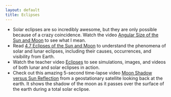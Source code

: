 ```yaml
---
layout: default
title: Eclipses
---
```


- Solar eclipses are so incredibly awesome, but they are only possible because of a crazy coincidence. Watch the video [Angular Size of the Sun and Moon](https://youtu.be/qWwm8tvDjhE?si=kRzUQSA4rI4_DhP5) to see what I mean.
- Read [4.7 Eclipses of the Sun and Moon](https://openstax.org/books/astronomy-2e/pages/4-7-eclipses-of-the-sun-and-moon) to understand the phenomena of solar and lunar eclipses, including their causes, occurrences, and visibility from Earth.
- Watch the teacher video [Eclipses](https://youtu.be/v9yVstcAaTw?si=6rOyh-McJPhkBDEB) to see simulations, images, and videos of both lunar and solar eclipses in action.
- Check out this amazing 5-second time-lapse video [Moon Shadow versus Sun Reflection](https://www.youtube.com/watch?v=9Vp2jUQ4rNM) from a geostationary satellite looking back at the earth. It shows the shadow of the moon as it passes over the surface of the earth during a total solar eclipse.
